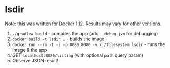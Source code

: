 # lsdir

Note: this was written for Docker 1.12. Results may vary for other versions.

1. `./gradlew build` - compiles the app (add `--debug-jvm` for debugging)
2. `docker build -t lsdir .` - builds the image
3. `docker run --rm -t -i -p 8080:8080 -v /:/filesystem lsdir` - runs the image & the app
4. GET `localhost:8080/listing` (with optional `path` query param)
5. Observe JSON result!
